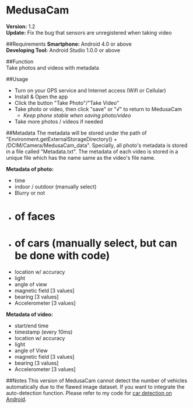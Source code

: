 # MedusaCam  
**Version:** 1.2    
**Update:** Fix the bug that sensors are unregistered when taking video

##Requirements
**Smartphone:** Android 4.0 or above  
**Developing Tool:**  Android Studio 1.0.0 or above

##Function  
Take photos and videos with metadata

##Usage
- Turn on your GPS service and Internet access (Wifi or Cellular)
- Install & Open the app
- Click the button "Take Photo"/"Take Video"
- Take photo or video, then click "save" or "√" to return to MedusaCam 
	- *Keep phone stable when saving photo/video*
- Take more photos / videos if needed

##Metadata 
The metadata will be stored under the path of "Environment.getExternalStorageDirectory() + /DCIM/Camera/MedusaCam_data". Specially, all photo's metadata is stored in a file called "Metadata.txt". The metadata of each video is stored in a unique file which has the name same as the video's file name.  

**Metadata of photo:**
- time
- indoor / outdoor (manually select)
- Blurry or not
- # of faces
- # of cars (manually select, but can be done with code)
- location w/ accuracy 
- light
- angle of view
- magnetic field [3 values]
- bearing [3 values]
- Accelerometer [3 values]

**Metadata of video:**
- start/end time
- timestamp (every 10ms) 
- location w/ accuracy 
- light
- angle of View
- magnetic field [3 values]
- bearing [3 values]
- Accelerometer [3 values]

##Notes
This version of MedusaCam cannot detect the number of vehicles automatically due to the flawed image dataset. If you want to integrate the auto-detection function. Please refer to my code for [car detection on Android](https://github.com/hyperchris/CarDetection).
